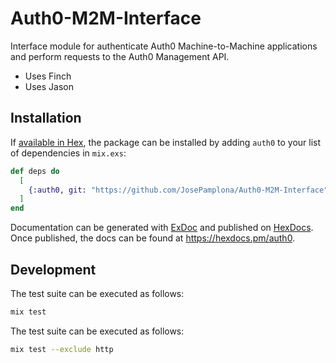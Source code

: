# Auth0-M2M-Interface

Interface module for authenticate Auth0 Machine-to-Machine applications and perform requests to the Auth0 Management API.

- Uses Finch
- Uses Jason

## Installation

If [available in Hex](https://hex.pm/docs/publish), the package can be installed
by adding `auth0` to your list of dependencies in `mix.exs`:

```elixir
def deps do
  [
    {:auth0, git: "https://github.com/JosePamplona/Auth0-M2M-Interface"}
  ]
end
```

Documentation can be generated with [ExDoc](https://github.com/elixir-lang/ex_doc)
and published on [HexDocs](https://hexdocs.pm). Once published, the docs can
be found at <https://hexdocs.pm/auth0>.

## Development

The test suite can be executed as follows:

```sh
mix test
```

The test suite can be executed as follows:

```sh
mix test --exclude http
```
